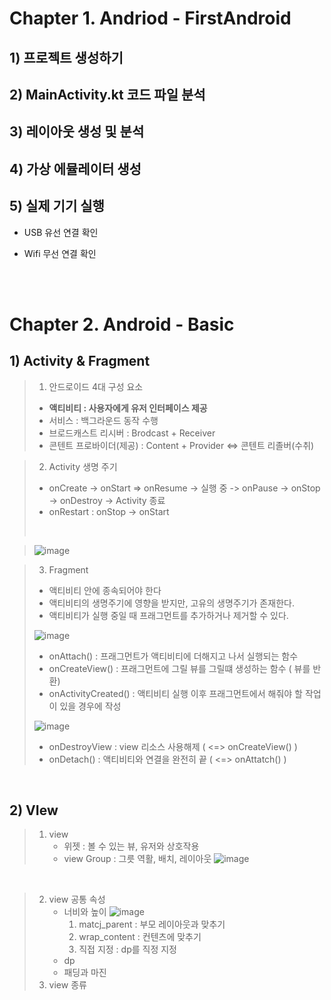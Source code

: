 # Chapter 1. Andriod - FirstAndroid

## 1) 프로젝트 생성하기
## 2) MainActivity.kt 코드 파일 분석
## 3) 레이아웃 생성 및 분석
## 4) 가상 에뮬레이터 생성
## 5) 실제 기기 실행

- USB 유선 연결 확인

- Wifi 무선 연결 확인

<br><br>
# Chapter 2. Android - Basic
## 1) Activity & Fragment
> 1. 안드로이드 4대 구성 요소
>- **액티비티 : 사용자에게 유저 인터페이스 제공**
>- 서비스 : 백그라운드 동작 수행
>- 브로드캐스트 리시버 :  Brodcast + Receiver
>- 콘텐트 프로바이더(제공) : Content + Provider <=> 콘텐트 리졸버(수취)

> 2. Activity 생명 주기
>- onCreate -> onStart => onResume -> 실행 중 -> onPause -> onStop -> onDestroy -> Activity 종료
>- onRestart : onStop -> onStart
>  <br>

> ![image](https://github.com/Seoin-A/Andriod/assets/129828463/d9befb54-846e-46dc-bb98-c26facf42334)

> 3. Fragment
>- 액티비티 안에 종속되어야 한다
>- 액티비티의 생명주기에 영향을 받지만, 고유의 생명주기가 존재한다.
>- 액티비티가 실행 중일 때 프래그먼트를 추가하거나 제거할 수 있다.
>     
>  ![image](https://github.com/Seoin-A/Andriod/assets/129828463/1e862e65-7e7a-4ec8-b554-872249e9291d)
>
>  - onAttach() : 프래그먼트가 액티비티에 더해지고 나서 실행되는 함수
>  - onCreateView() : 프래그먼트에 그릴 뷰를 그릴떄 생성하는 함수 ( 뷰를 반환)
>  - onActivityCreated() : 액티비티 실행 이후 프래그먼트에서 해줘야 할 작업이 있을 경우에 작성
>
> ![image](https://github.com/Seoin-A/Andriod/assets/129828463/645a3dd2-c750-4111-8f95-79f86cb4e0d2)
>
> - onDestroyView : view 리소스 사용해제 ( <=> onCreateView() )
> - onDetach() : 액티비티와 연결을 완전히 끝 ( <=> onAttatch() )

<br>

## 2) VIew
> 1. view
>    - 위젯 : 볼 수 있는 뷰, 유저와 상호작용
>    - view Group : 그릇 역활, 배치, 레이아웃
>    ![image](https://github.com/Seoin-A/Andriod/assets/129828463/8dc9ad0d-28c6-4c40-9518-e1a7a505a378)

<br>

> 2. view 공통 속성
>    * 너비와 높이
>      ![image](https://github.com/Seoin-A/Andriod/assets/129828463/579d09a5-94df-493f-92d9-d3483f47ced3)
>        1. matcj_parent : 부모 레이아웃과 맞추기
>        2. wrap_content : 컨텐츠에 맞추기
>        3. 직접 지정 : dp를 직정 지정
>    * dp 
>    * 패딩과 마진
> 3. view 종류
>  



